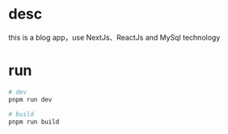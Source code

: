 # desc
this is a blog app，use NextJs、ReactJs and MySql technology


# run
```bash
# dev
pnpm run dev

# build
pnpm run build
```
